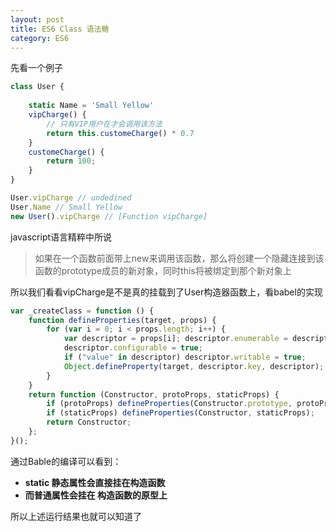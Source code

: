 ```yaml
---
layout: post
title: ES6 Class 语法糖
category: ES6
--- 
```


 先看一个例子

```javascript
class User {
    
    static Name = 'Small Yellow'
    vipCharge() {            
        // 只有VIP用户在才会调用该方法
        return this.customeCharge() * 0.7
    }
    customeCharge() {
        return 100;
    }
}

User.vipCharge // undedined
User.Name // Small Yellow
new User().vipCharge // [Function vipCharge] 
```

javascript语言精粹中所说

> 如果在一个函数前面带上new来调用该函数，那么将创建一个隐藏连接到该函数的prototype成员的新对象，同时this将被绑定到那个新对象上

所以我们看看vipCharge是不是真的挂载到了User构造器函数上，看babel的实现

```javascript
var _createClass = function () {
    function defineProperties(target, props) {
        for (var i = 0; i < props.length; i++) {
            var descriptor = props[i]; descriptor.enumerable = descriptor.enumerable || false;
            descriptor.configurable = true;
            if ("value" in descriptor) descriptor.writable = true;
            Object.defineProperty(target, descriptor.key, descriptor);
        }
    }
    return function (Constructor, protoProps, staticProps) {
        if (protoProps) defineProperties(Constructor.prototype, protoProps);
        if (staticProps) defineProperties(Constructor, staticProps);
        return Constructor;
    };
}();
```


通过Bable的编译可以看到：
   - **static 静态属性会直接挂在构造函数**
   - **而普通属性会挂在 构造函数的原型上**

所以上述运行结果也就可以知道了